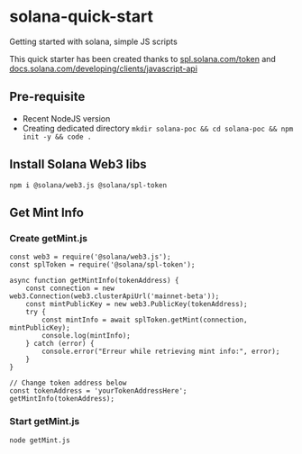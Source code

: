 # solana-quick-start
Getting started with solana, simple JS scripts

This quick starter has been created thanks to [spl.solana.com/token](https://spl.solana.com/token) and [docs.solana.com/developing/clients/javascript-api](https://docs.solana.com/developing/clients/javascript-api)

## Pre-requisite
- Recent NodeJS version
- Creating dedicated directory ```mkdir solana-poc && cd solana-poc && npm init -y && code .```

## Install Solana Web3 libs
```
npm i @solana/web3.js @solana/spl-token
```

## Get Mint Info

### Create getMint.js
```
const web3 = require('@solana/web3.js');
const splToken = require('@solana/spl-token');

async function getMintInfo(tokenAddress) {
    const connection = new web3.Connection(web3.clusterApiUrl('mainnet-beta'));
    const mintPublicKey = new web3.PublicKey(tokenAddress);
    try {
        const mintInfo = await splToken.getMint(connection, mintPublicKey);
        console.log(mintInfo);
    } catch (error) {
        console.error("Erreur while retrieving mint info:", error);
    }
}

// Change token address below
const tokenAddress = 'yourTokenAddressHere';
getMintInfo(tokenAddress);
```

### Start getMint.js
```
node getMint.js
```
